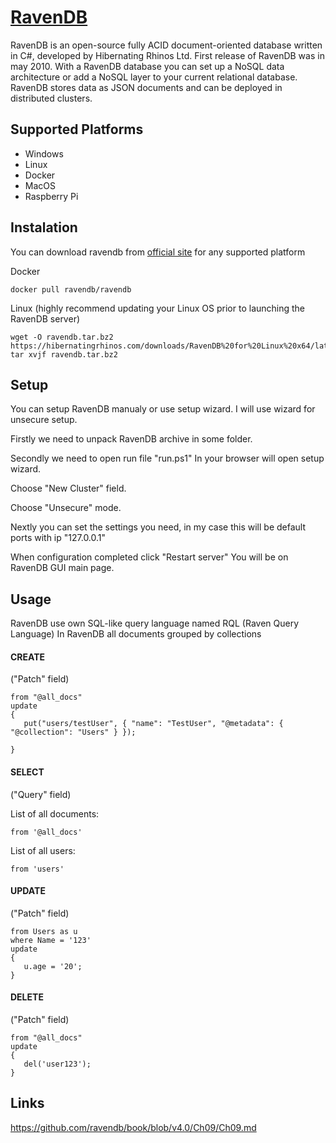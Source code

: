 # [RavenDB](https://ravendb.net/)

RavenDB is an open-source fully ACID document-oriented database written in C#, developed by Hibernating Rhinos Ltd. 
First release of RavenDB was in may 2010.
With a RavenDB database you can set up a NoSQL data architecture or add a NoSQL layer to your current relational database.
RavenDB stores data as JSON documents and can be deployed in distributed clusters.

## Supported Platforms
* Windows
* Linux
* Docker
* MacOS
* Raspberry Pi

## Instalation
You can download ravendb from [official site](https://ravendb.net/download) for any supported platform

Docker
```
docker pull ravendb/ravendb
```

Linux (highly recommend updating your Linux OS prior to launching the RavenDB server)
```
wget -O ravendb.tar.bz2 https://hibernatingrhinos.com/downloads/RavenDB%20for%20Linux%20x64/latest
tar xvjf ravendb.tar.bz2
```

## Setup
You can setup RavenDB manualy or use setup wizard.
I will use wizard for unsecure setup.

Firstly we need to unpack RavenDB archive in some folder.

Secondly we need to open run file "run.ps1"
In your browser will open setup wizard.

Choose "New Cluster" field.

Choose "Unsecure" mode.

Nextly you can set the settings you need, 
in my case this will be default ports with ip "127.0.0.1"

When configuration completed click "Restart server"
You will be on RavenDB GUI main page.

## Usage
RavenDB use own SQL-like query language named RQL (Raven Query Language)
In RavenDB all documents grouped by collections

#### CREATE
("Patch" field)
```
from "@all_docs"
update 
{
   put("users/testUser", { "name": "TestUser", "@metadata": { "@collection": "Users" } });
   
}
```
#### SELECT
("Query" field)

List of all documents:
```
from '@all_docs'
```
List of all users:
```
from 'users'
```
#### UPDATE
("Patch" field)
```
from Users as u
where Name = '123'
update 
{
   u.age = '20';
}
```
#### DELETE
("Patch" field)
```
from "@all_docs"
update 
{
   del('user123');
}
```




## Links
https://github.com/ravendb/book/blob/v4.0/Ch09/Ch09.md



